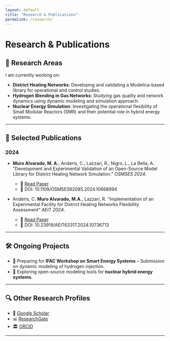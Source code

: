 ```yaml
---
layout: default
title: "Research & Publications"
permalink: /research/
---
```


# Research & Publications

## 🔬 Research Areas
I am currently working on:
- **District Heating Networks**: Developing and validating a Modelica-based library for operational and control studies.
- **Hydrogen Blending in Gas Networks**: Studying gas quality and network dynamics using dynamic modeling and simulation approach.
- **Nuclear Energy Simulation**: Investigating the operational flexibility of Small Modular Reactors (SMR) and their potential role in hybrid energy systems.

---

## 📄 Selected Publications

### **2024**
- **Muro Alvarado, M. A.**, Anderis, C., Lazzari, R., Nigro, L., La Bella, A. "Development and Experimental Validation of an Open-Source Model Library for District Heating Network Simulation." *OSMSES 2024*.
  - 📑 [Read Paper](https://your-link-here.com)
  - 📂 DOI: 10.1109/OSMSES62085.2024.10668994

- Anderis, C. **Muro Alvarado, M.A.**, Lazzari, R. "Implementation of an Experimental Facility for District Heating Networks Flexibility Assessment" *AEIT 2024*.
  - 📑 [Read Paper](https://your-link-here.com)
  - 📂 DOI: 10.23919/AEIT63317.2024.10736713
---

## 🛠 Ongoing Projects
- 📌 Preparing for **IFAC Workshop on Smart Energy Systems** – Submission on dynamic modeling of hydrogen injection.
- 📌 Exploring open-source modeling tools for **nuclear hybrid energy systems**.

---

## 🔍 Other Research Profiles
- 📄 [Google Scholar](https://scholar.google.com/)
- 📊 [ResearchGate](https://www.researchgate.net/profile/Marcelo-Muro-Alvarado-2)
- 🏛 [ORCID](https://orcid.org/0009-0007-5738-3232)

---

